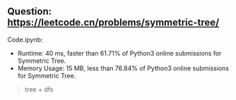 ## Question: https://leetcode.cn/problems/symmetric-tree/

Code.ipynb:
* Runtime: 40 ms, faster than 61.71% of Python3 online submissions for Symmetric Tree.
* Memory Usage: 15 MB, less than 76.84% of Python3 online submissions for Symmetric Tree.
> tree + dfs